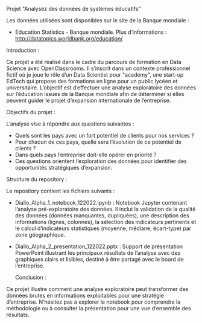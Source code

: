 Projet "Analysez des données de systèmes éducatifs"

Les données utilisées sont disponibles sur le site de la Banque mondiale :

- Education Statistics - Banque mondiale.
Plus d’informations : http://datatopics.worldbank.org/education/

Introduction :

Ce projet a été réalisé dans le cadre du parcours de formation en Data Science avec OpenClassrooms. Il s’inscrit dans un contexte professionnel fictif où je joue le rôle d’un Data Scientist pour "academy", une start-up EdTech qui propose des formations en ligne pour un public lycéen et universitaire. L’objectif est d’effectuer une analyse exploratoire des données sur l’éducation issues de la Banque mondiale afin de déterminer si elles peuvent guider le projet d’expansion internationale de l’entreprise.

Objectifs du projet :

L’analyse vise à répondre aux questions suivantes :

- Quels sont les pays avec un fort potentiel de clients pour nos services ?
- Pour chacun de ces pays, quelle sera l’évolution de ce potentiel de clients ?
- Dans quels pays l’entreprise doit-elle opérer en priorité ?
- Ces questions orientent l’exploration des données pour identifier des opportunités stratégiques d’expansion.

Structure du repository :

Le repository contient les fichiers suivants :

- Diallo_Alpha_1_notebook_122022.ipynb : Notebook Jupyter contenant l’analyse pré-exploratoire des données. Il inclut la validation de la qualité des données (données manquantes, dupliquées), une description des informations (lignes, colonnes), la sélection des indicateurs pertinents et le calcul d’indicateurs statistiques (moyenne, médiane, écart-type) par zone géographique.
- Diallo_Alpha_2_presentation_122022.pptx : Support de présentation PowerPoint illustrant les principaux résultats de l’analyse avec des graphiques clairs et lisibles, destiné à être partagé avec le board de l’entreprise.

  Conclusion :
  
Ce projet illustre comment une analyse exploratoire peut transformer des données brutes en informations exploitables pour une stratégie d’entreprise. N’hésitez pas à explorer le notebook pour comprendre la méthodologie ou à consulter la présentation pour une vue d’ensemble des résultats.
